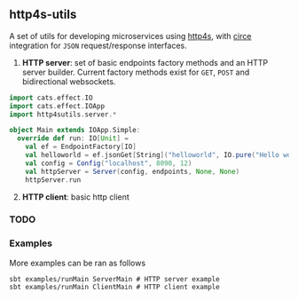 ## http4s-utils

A set of utils for developing microservices using [http4s](https://http4s.org/), with
[circe](https://circe.github.io/circe/) integration for `JSON` request/response interfaces.

1. **HTTP server**: set of basic endpoints factory methods and an HTTP server builder.
Current factory methods exist for `GET`, `POST` and bidirectional websockets.

```scala
import cats.effect.IO
import cats.effect.IOApp
import http4sutils.server.*

object Main extends IOApp.Simple:
  override def run: IO[Unit] =
    val ef = EndpointFactory[IO]
    val helloworld = ef.jsonGet[String]("helloworld", IO.pure("Hello world!"))
    val config = Config("localhost", 8090, 12)
    val httpServer = Server(config, endpoints, None, None)
    httpServer.run
```

2. **HTTP client**: basic http client 

### TODO

### Examples 

More examples can be ran as follows 
```shell
sbt examples/runMain ServerMain # HTTP server example 
sbt examples/runMain ClientMain # HTTP client example 
```
